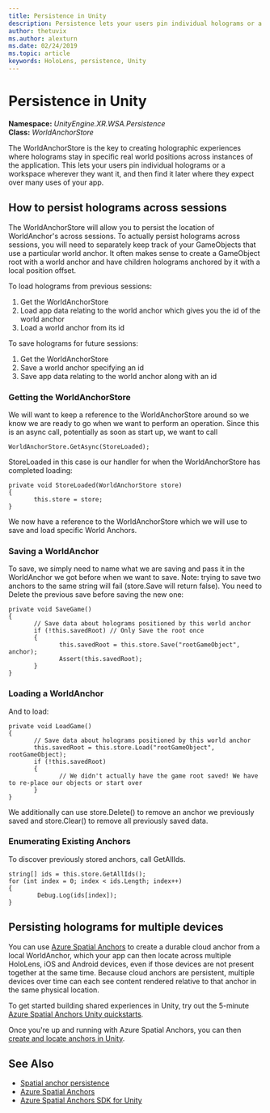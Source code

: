 ```yaml
---
title: Persistence in Unity
description: Persistence lets your users pin individual holograms or a workspace wherever they want it, and then find it later where they expect over many uses of your app.
author: thetuvix
ms.author: alexturn
ms.date: 02/24/2019
ms.topic: article
keywords: HoloLens, persistence, Unity
---
```




# Persistence in Unity

**Namespace:** *UnityEngine.XR.WSA.Persistence*<br>
**Class:** *WorldAnchorStore*

The WorldAnchorStore is the key to creating holographic experiences where holograms stay in specific real world positions across instances of the application. This lets your users pin individual holograms or a workspace wherever they want it, and then find it later where they expect over many uses of your app.

## How to persist holograms across sessions

The WorldAnchorStore will allow you to persist the location of WorldAnchor's across sessions. To actually persist holograms across sessions, you will need to separately keep track of your GameObjects that use a particular world anchor. It often makes sense to create a GameObject root with a world anchor and have children holograms anchored by it with a local position offset.

To load holograms from previous sessions:
1. Get the WorldAnchorStore
2. Load app data relating to the world anchor which gives you the id of the world anchor
3. Load a world anchor from its id

To save holograms for future sessions:
1. Get the WorldAnchorStore
2. Save a world anchor specifying an id
3. Save app data relating to the world anchor along with an id

### Getting the WorldAnchorStore

We will want to keep a reference to the WorldAnchorStore around so we know we are ready to go when we want to perform an operation. Since this is an async call, potentially as soon as start up, we want to call

```
WorldAnchorStore.GetAsync(StoreLoaded);
```

StoreLoaded in this case is our handler for when the WorldAnchorStore has completed loading:

```
private void StoreLoaded(WorldAnchorStore store)
{
       this.store = store;
}
```

We now have a reference to the WorldAnchorStore which we will use to save and load specific World Anchors.

### Saving a WorldAnchor

To save, we simply need to name what we are saving and pass it in the WorldAnchor we got before when we want to save. Note: trying to save two anchors to the same string will fail (store.Save will return false). You need to Delete the previous save before saving the new one:

```
private void SaveGame()
{
       // Save data about holograms positioned by this world anchor
       if (!this.savedRoot) // Only Save the root once
       {
              this.savedRoot = this.store.Save("rootGameObject", anchor);
              Assert(this.savedRoot);
       }
}
```

### Loading a WorldAnchor

And to load:

```
private void LoadGame()
{
       // Save data about holograms positioned by this world anchor
       this.savedRoot = this.store.Load("rootGameObject", rootGameObject);
       if (!this.savedRoot)
       {
              // We didn't actually have the game root saved! We have to re-place our objects or start over
       }
}
```

We additionally can use store.Delete() to remove an anchor we previously saved and store.Clear() to remove all previously saved data.

### Enumerating Existing Anchors

To discover previously stored anchors, call GetAllIds.

```
string[] ids = this.store.GetAllIds();
for (int index = 0; index < ids.Length; index++)
{
        Debug.Log(ids[index]);
}
```

## Persisting holograms for multiple devices

You can use [Azure Spatial Anchors](https://docs.microsoft.com/azure/spatial-anchors/overview) to create a durable cloud anchor from a local WorldAnchor, which your app can then locate across multiple HoloLens, iOS and Android devices, even if those devices are not present together at the same time.  Because cloud anchors are persistent, multiple devices over time can each see content rendered relative to that anchor in the same physical location.

To get started building shared experiences in Unity, try out the 5-minute [Azure Spatial Anchors Unity quickstarts](https://docs.microsoft.com/azure/spatial-anchors/unity-overview).

Once you're up and running with Azure Spatial Anchors, you can then [create and locate anchors in Unity](https://docs.microsoft.com/azure/spatial-anchors/concepts/create-locate-anchors-unity).

## See Also
* [Spatial anchor persistence](coordinate-systems.md#spatial-anchor-persistence)
* [Azure Spatial Anchors](https://docs.microsoft.com/azure/spatial-anchors)
* [Azure Spatial Anchors SDK for Unity](https://docs.microsoft.com/dotnet/api/Microsoft.Azure.SpatialAnchors)
